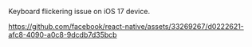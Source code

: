 Keyboard flickering issue on iOS 17 device.

https://github.com/facebook/react-native/assets/33269267/d0222621-afc8-4090-a0c8-9dcdb7d35bcb
